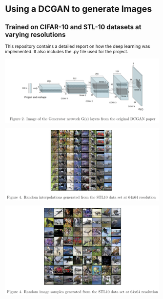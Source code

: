 # Using a DCGAN to generate Images
## Trained on CIFAR-10 and STL-10 datasets at varying resolutions

This repository contains a detailed report on how the deep learning was implemented. It also includes the .py file used for the project.

![image info](DCGAN.png)

![image info](interpolations.png)

![image info](random.png)
